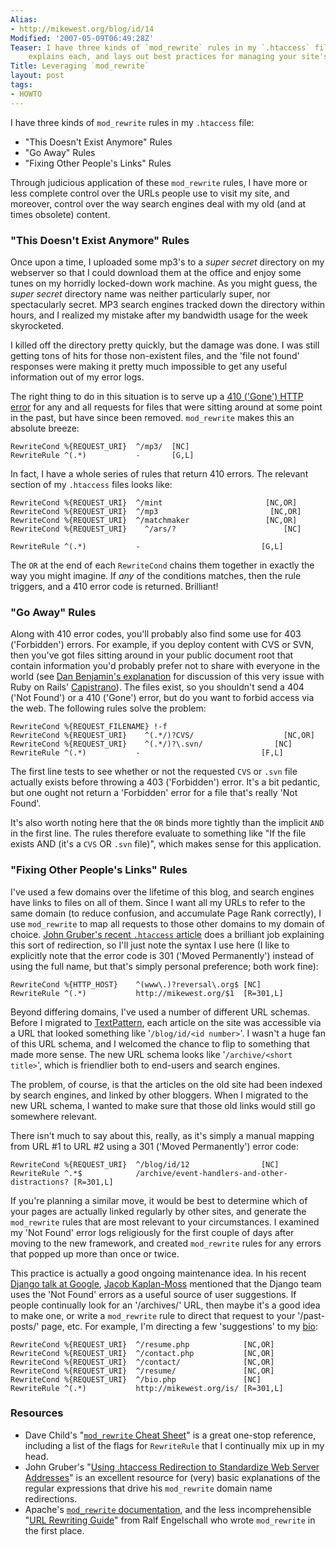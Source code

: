 ```yaml
---
Alias:
- http://mikewest.org/blog/id/14
Modified: '2007-05-09T06:49:28Z'
Teaser: I have three kinds of `mod_rewrite` rules in my `.htaccess` file, this article
    explains each, and lays out best practices for managing your site's URL scheme.
Title: Leveraging `mod_rewrite`
layout: post
tags:
- HOWTO
---
```

I have three kinds of `mod_rewrite` rules in my `.htaccess` file:

* "This Doesn't Exist Anymore" Rules
* "Go Away" Rules
* "Fixing Other People's Links" Rules

Through judicious application of these `mod_rewrite` rules, I have more or less complete control over the URLs people use to visit my site, and moreover, control over the way search engines deal with my old (and at times obsolete) content.

### "This Doesn't Exist Anymore" Rules ###

Once upon a time, I uploaded some mp3's to a _super secret_ directory on my webserver so that I could download them at the office and enjoy some tunes on my horridly locked-down work machine.  As you might guess, the _super secret_ directory name was neither particularly super, nor spectacularly secret.  MP3 search engines tracked down the directory within hours, and I realized my mistake after my bandwidth usage for the week skyrocketed.

I killed off the directory pretty quickly, but the damage was done.  I was still getting tons of hits for those non-existent files, and the 'file not found' responses were making it pretty much impossible to get any useful information out of my error logs.

The right thing to do in this situation is to serve up a [410 ('Gone') HTTP error][gone] for any and all requests for files that were sitting around at some point in the past, but have since been removed.  `mod_rewrite` makes this an absolute breeze:

    RewriteCond %{REQUEST_URI}  ^/mp3/  [NC]
    RewriteRule ^(.*)           -       [G,L]
    
In fact, I have a whole series of rules that return 410 errors.  The relevant section of my `.htaccess` files looks like:

    RewriteCond %{REQUEST_URI}  ^/mint                       [NC,OR]
    RewriteCond %{REQUEST_URI}  ^/mp3                         [NC,OR]
    RewriteCond %{REQUEST_URI}  ^/matchmaker                 [NC,OR]
    RewriteCond %{REQUEST_URI}    ^/ars/?                        [NC]
    
    RewriteRule ^(.*)           -                           [G,L]
    
The `OR` at the end of each `RewriteCond` chains them together in exactly the way you might imagine.  If _any_ of the conditions matches, then the rule triggers, and a 410 error code is returned.  Brilliant!

### "Go Away" Rules ###

Along with 410 error codes, you'll probably also find some use for 403 ('Forbidden') errors.  For example, if you deploy content with CVS or SVN, then you've got files sitting around in your public document root that contain information you'd probably prefer not to share with everyone in the world (see [Dan Benjamin's explanation][hive] for discussion of this very issue with Ruby on Rails' [Capistrano][capistrano]).  The files exist, so you shouldn't send a 404 ('Not Found') or a 410 ('Gone') error, but do you want to forbid access via the web.  The following rules solve the problem:

    RewriteCond %{REQUEST_FILENAME} !-f
    RewriteCond %{REQUEST_URI}    ^(.*/)?CVS/                    [NC,OR]
    RewriteCond %{REQUEST_URI}    ^(.*/)?\.svn/                [NC]
    RewriteRule ^(.*)           -                           [F,L]
    
The first line tests to see whether or not the requested `CVS` or `.svn` file actually exists before throwing a 403 ('Forbidden') error.  It's a bit pedantic, but one ought not return a 'Forbidden' error for a file that's really 'Not Found'.

It's also worth noting here that the `OR` binds more tightly than the implicit `AND` in the first line.  The rules therefore evaluate to something like "If the file exists AND (it's a `CVS` OR `.svn` file)", which makes sense for this application.

### "Fixing Other People's Links" Rules ###

I've used a few domains over the lifetime of this blog, and search engines have links to files on all of them.  Since I want all my URLs to refer to the same domain (to reduce confusion, and accumulate Page Rank correctly), I use `mod_rewrite` to map all requests to those other domains to my domain of choice.  [John Gruber's recent `.htaccess` article][gruber] does a brilliant job explaining this sort of redirection, so I'll just note the syntax I use here (I like to explicitly note that the error code is 301 ('Moved Permanently') instead of using the full name, but that's simply personal preference; both work fine):

    RewriteCond %{HTTP_HOST}    ^(www\.)?reversal\.org$ [NC]
    RewriteRule ^(.*)           http://mikewest.org/$1  [R=301,L]

Beyond differing domains, I've used a number of different URL schemas.  Before I migrated to [TextPattern][txp], each article on the site was accessible via a URL that looked something like '`/blog/id/<id number>`'.  I wasn't a huge fan of this URL schema, and I welcomed the chance to flip to something that made more sense.  The new URL schema looks like '`/archive/<short title>`', which is friendlier both to end-users and search engines.  

The problem, of course, is that the articles on the old site had been indexed by search engines, and linked by other bloggers.  When I migrated to the new URL schema, I wanted to make sure that those old links would still go somewhere relevant.

There isn't much to say about this, really, as it's simply a manual mapping from URL #1 to URL #2 using a 301 ('Moved Permanently') error code:

    RewriteCond %{REQUEST_URI}  ^/blog/id/12                [NC]
    RewriteRule ^.*$            /archive/event-handlers-and-other-distractions? [R=301,L]

If you're planning a similar move, it would be best to determine which of your pages are actually linked regularly by other sites, and generate the `mod_rewrite` rules that are most relevant to your circumstances.  I examined my 'Not Found' error logs religiously for the first couple of days after moving to the new framework, and created `mod_rewrite` rules for any errors that popped up more than once or twice.  

This practice is actually a good ongoing maintenance idea.  In his recent [Django talk at Google][django-google], [Jacob Kaplan-Moss][jacob] mentioned that the Django team uses the 'Not Found' errors as a useful source of user suggestions.  If people continually look for an '/archives/' URL, then maybe it's a good idea to make one, or write a `mod_rewrite` rule to direct that request to your '/past-posts/' page, etc.  For example, I'm directing a few 'suggestions' to my [bio][me]:

    RewriteCond %{REQUEST_URI}  ^/resume.php            [NC,OR]
    RewriteCond %{REQUEST_URI}  ^/contact.php           [NC,OR]
    RewriteCond %{REQUEST_URI}  ^/contact/              [NC,OR]
    RewriteCond %{REQUEST_URI}  ^/resume/               [NC,OR]
    RewriteCond %{REQUEST_URI}  ^/bio.php               [NC]
    RewriteRule ^(.*)           http://mikewest.org/is/ [R=301,L]

### Resources ###

* Dave Child's "[`mod_rewrite` Cheat Sheet][cheat]" is a great one-stop reference, including a list of the flags for `RewriteRule` that I continually mix up in my head.
* John Gruber's "[Using .htaccess Redirection to Standardize Web Server Addresses][gruber]" is an excellent resource for (very) basic explanations of the regular expressions that drive his `mod_rewrite` domain name redirections.
* Apache's [`mod_rewrite` documentation][apache-docs], and the less incomprehensible "[URL Rewriting Guide][apache-guide]" from Ralf Engelschall who wrote `mod_rewrite` in the first place.

[txp]: http://textpattern.com/  "TextPattern"
[gone]: http://diveintomark.org/archives/2003/03/27/http_error_410_gone "Mark Pilgrim - HTTP Error 410: Gone"
[hive]: http://hivelogic.com/articles/2006/04/30/preventing_svn_exposure "Hivelogic - Preventing SVN Exposure"
[cheat]: http://www.addedbytes.com/cheat-sheets/mod_rewrite-cheat-sheet/ "Dave Child - `mod_rewrite` Cheat Sheet"
[django-google]: http://video.google.com/videoplay?docid=-70449010942275062 "Jacob Kaplan-Moss talks about Django at Google"
[jacob]: http://www.jacobian.org/ "Jacob Kaplan-Moss' Website"
[me]: /is/ "Mike West's Bio/Resume"
[gruber]: http://daringfireball.net/2006/05/htaccess_redirection "John Gruber - Using .htaccess Redirection to Standardize Web Server Addresses"
[apache-docs]: http://httpd.apache.org/docs/1.3/mod/mod_rewrite.html
[apache-guide]: http://httpd.apache.org/docs/2.0/misc/rewriteguide.html "URL Rewriting Guide"
[capistrano]: http://manuals.rubyonrails.com/read/book/17